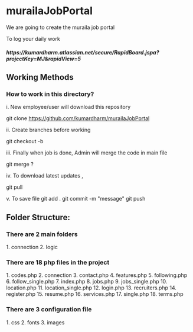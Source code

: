 # murailaJobPortal
We are going to create the muraila job portal

To log your daily work 

<h5>https://kumardharm.atlassian.net/secure/RapidBoard.jspa?projectKey=MJ&rapidView=5</h5>

<h2>Working Methods</h2>

<h3>How to work in this directory?</h3>
 
 i. New employee/user will download this repository 
 
 <cmd>git clone https://github.com/kumardharm/murailaJobPortal</cmd>
 
 ii. Create branches before working
 
<cmd> git checkout -b <employee name> </cmd>
  
 iii. Finally when job is done, Admin will merge the code in main file
  
  <cmd>git merge ?</cmd>
  
 iv. To download latest updates ,
  
 <cmd> git pull </cmd>
  
  v. To save file
  <cmd>
  git add .
  git commit -m "message"
  git push
</cmd>

<h2>Folder Structure:</h2>

<h3>There are 2 main folders</h3>
    1.  connection
    2.  logic

<h3> There are 18 php files in the project </h3>
    1. codes.php
    2. connection
    3. contact.php
    4. features.php
    5. following.php
    6. follow_single.php
    7. index.php
    8. jobs.php
    9. jobs_single.php
    10. location.php
    11. location_single.php
    12. login.php
    13. recruiters.php
    14. register.php
    15. resume.php
    16. services.php
    17. single.php
    18. terms.php 

<h3> There are 3 configuration file </h3>
    1. css
    2. fonts
    3. images



 
